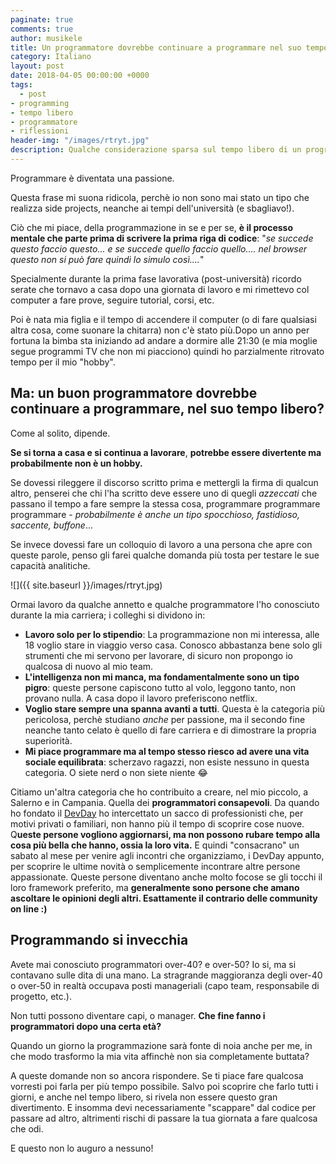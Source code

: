 ```yaml
---
paginate: true
comments: true
author: musikele
title: Un programmatore dovrebbe continuare a programmare nel suo tempo libero?
category: Italiano
layout: post
date: 2018-04-05 00:00:00 +0000
tags:
  - post
- programming
- tempo libero
- programmatore
- riflessioni
header-img: "/images/rtryt.jpg"
description: Qualche considerazione sparsa sul tempo libero di un programmatore.
---
```

Programmare è diventata una passione. 

Questa frase mi suona ridicola, perchè io non sono mai stato un tipo che realizza side projects, neanche ai tempi dell'università (e sbagliavo!). 

Ciò che mi piace, della programmazione in se e per se, **è il processo mentale che parte prima di scrivere la prima riga di codice**: "_se succede questo faccio questo... e se succede quello faccio quello.... nel browser questo non si può fare quindi lo simulo così...._" 

Specialmente durante la prima fase lavorativa (post-università) ricordo serate che tornavo a casa dopo una giornata di lavoro e mi rimettevo col computer a fare prove, seguire tutorial, corsi, etc. 

Poi è nata mia figlia e il tempo di accendere il computer (o di fare qualsiasi altra cosa, come suonare la chitarra) non c'è stato più.Dopo un anno per fortuna la bimba sta iniziando ad andare a dormire alle 21:30 (e mia moglie segue programmi TV che non mi piacciono) quindi ho parzialmente ritrovato tempo per il mio "hobby".

## Ma: un buon programmatore dovrebbe continuare a programmare, nel suo tempo libero? 

Come al solito, dipende. 

**Se si torna a casa e si continua a lavorare**, **potrebbe essere divertente ma probabilmente non è un hobby.**

Se dovessi rileggere il discorso scritto prima e mettergli la firma di qualcun altro, penserei che chi l'ha scritto deve essere uno di quegli _azzeccati_ che passano il tempo a fare sempre la stessa cosa, programmare programmare programmare - _probabilmente è anche un tipo spocchioso, fastidioso, saccente, buffone_... 

Se invece dovessi fare un colloquio di lavoro a una persona che apre con queste parole, penso gli farei qualche domanda più tosta per testare le sue capacità analitiche. 

![]({{ site.baseurl }}/images/rtryt.jpg)

Ormai lavoro da qualche annetto e qualche programmatore l'ho conosciuto durante la mia carriera; i colleghi si dividono in: 

* **Lavoro solo per lo stipendio**: La programmazione non mi interessa, alle 18 voglio stare in viaggio verso casa. Conosco abbastanza bene solo gli strumenti che mi servono per lavorare, di sicuro non propongo io qualcosa di nuovo al mio team.
* **L'intelligenza non mi manca, ma fondamentalmente sono un tipo pigro**: queste persone capiscono tutto al volo, leggono tanto, non provano nulla. A casa dopo il lavoro preferiscono netflix. 
* **Voglio stare sempre una spanna avanti a tutti**. Questa è la categoria più pericolosa, perchè studiano _anche_ per passione, ma il secondo fine neanche tanto celato è quello di fare carriera e di dimostrare la propria superiorità. 
* **Mi piace programmare ma al tempo stesso riesco ad avere una vita sociale equilibrata**: scherzavo ragazzi, non esiste nessuno in questa categoria. O siete nerd o non siete niente 😂

Citiamo un'altra categoria che ho contribuito a creare, nel mio piccolo, a Salerno e in Campania. Quella dei **programmatori consapevoli**. Da quando ho fondato il [DevDay](http://www.devday.it) ho intercettato un sacco di professionisti che, per motivi privati o familiari, non hanno più il tempo di scoprire cose nuove. Q**ueste persone vogliono aggiornarsi, ma non possono rubare tempo alla cosa più bella che hanno, ossia la loro vita.** E quindi "consacrano" un sabato al mese per venire agli incontri che organizziamo, i DevDay appunto, per scoprire le ultime novità o semplicemente incontrare altre persone appassionate. Queste persone diventano anche molto focose se gli tocchi il loro framework preferito, ma **generalmente sono persone che amano ascoltare le opinioni degli altri. Esattamente il contrario delle community on line :)** 

## Programmando si invecchia

Avete mai conosciuto programmatori over-40? e over-50? Io si, ma si contavano sulle dita di una mano. La stragrande maggioranza degli over-40 o over-50 in realtà occupava posti manageriali (capo team, responsabile di progetto, etc.).

Non tutti possono diventare capi, o manager. **Che fine fanno i programmatori dopo una certa età?** 

Quando un giorno la programmazione sarà fonte di noia anche per me, in che modo trasformo la mia vita affinchè non sia completamente buttata? 

A queste domande non so ancora rispondere. Se ti piace fare qualcosa vorresti poi farla per più tempo possibile. Salvo poi scoprire che farlo tutti i giorni, e anche nel tempo libero, si rivela non essere questo gran divertimento. E insomma devi necessariamente "scappare" dal codice per passare ad altro, altrimenti rischi di passare la tua giornata a fare qualcosa che odi. 

E questo non lo auguro a nessuno! 